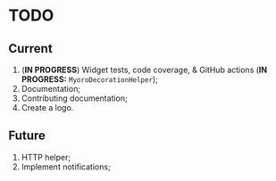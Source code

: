 # TODO

## Current

1. (**IN PROGRESS**) Widget tests, code coverage, & GitHub actions (**IN PROGRESS:** `MyoroDecorationHelper`);
1. Documentation;
1. Contributing documentation;
1. Create a logo.

## Future

1. HTTP helper;
1. Implement notifications;
